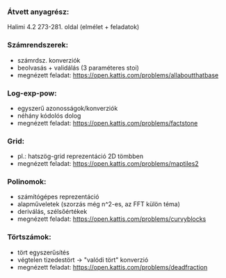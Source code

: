 ### Átvett anyagrész:
Halimi 4.2 273-281. oldal (elmélet + feladatok)

### Számrendszerek:
- számrdsz. konverziók
- beolvasás + validálás (3 paraméteres stoi)
- megnézett feladat: https://open.kattis.com/problems/allaboutthatbase

### Log-exp-pow:
- egyszerű azonosságok/konverziók
- néhány kódolós dolog
- megnézett feladat: https://open.kattis.com/problems/factstone

### Grid:
- pl.: hatszög-grid reprezentáció 2D tömbben
- megnézett feladat: https://open.kattis.com/problems/maptiles2

### Polinomok:
- számítógépes reprezentáció
- alapműveletek (szorzás még n^2-es, az FFT külön téma)
- deriválás, szélsőértékek
- megnézett feladat: https://open.kattis.com/problems/curvyblocks

### Törtszámok:
- tört egyszerűsítés
- végtelen tizedestört -> "valódi tört" konverzió
- megnézett feladat: https://open.kattis.com/problems/deadfraction
